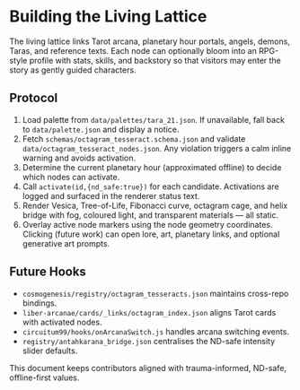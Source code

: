 # Building the Living Lattice

The living lattice links Tarot arcana, planetary hour portals, angels, demons, Taras, and reference texts. Each node can optionally bloom into an RPG-style profile with stats, skills, and backstory so that visitors may enter the story as gently guided characters.

## Protocol

1. Load palette from `data/palettes/tara_21.json`. If unavailable, fall back to `data/palette.json` and display a notice.
2. Fetch `schemas/octagram_tesseract.schema.json` and validate `data/octagram_tesseract_nodes.json`. Any violation triggers a calm inline warning and avoids activation.
3. Determine the current planetary hour (approximated offline) to decide which nodes can activate.
4. Call `activate(id,{nd_safe:true})` for each candidate. Activations are logged and surfaced in the renderer status text.
5. Render Vesica, Tree-of-Life, Fibonacci curve, octagram cage, and helix bridge with fog, coloured light, and transparent materials — all static.
6. Overlay active node markers using the node geometry coordinates. Clicking (future work) can open lore, art, planetary links, and optional generative art prompts.

## Future Hooks

- `cosmogenesis/registry/octagram_tesseracts.json` maintains cross-repo bindings.
- `liber-arcanae/cards/_links/octagram_index.json` aligns Tarot cards with activated nodes.
- `circuitum99/hooks/onArcanaSwitch.js` handles arcana switching events.
- `registry/antahkarana_bridge.json` centralises the ND-safe intensity slider defaults.

This document keeps contributors aligned with trauma-informed, ND-safe, offline-first values.
